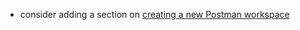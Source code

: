 - consider adding a section on [creating a new Postman workspace](https://learning.postman.com/docs/collaborating-in-postman/using-workspaces/create-workspaces/)